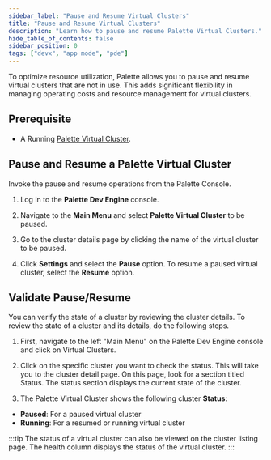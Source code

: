 ```yaml
---
sidebar_label: "Pause and Resume Virtual Clusters"
title: "Pause and Resume Virtual Clusters"
description: "Learn how to pause and resume Palette Virtual Clusters."
hide_table_of_contents: false
sidebar_position: 0
tags: ["devx", "app mode", "pde"]
---
```



To optimize resource utilization, Palette allows you to pause and resume virtual clusters that are not in use. This adds significant flexibility in managing operating costs and resource management for virtual clusters. 

## Prerequisite

* A Running [Palette Virtual Cluster](/devx/palette-virtual-clusters/pause-restore-virtual-clusters).

##  Pause and Resume a Palette Virtual Cluster

Invoke the pause and resume operations from the Palette Console.

1. Log in to the **Palette Dev Engine** console.


2. Navigate to the **Main Menu** and select **Palette Virtual Cluster** to be paused.


3. Go to the cluster details page by clicking the name of the virtual cluster to be paused.


4. Click **Settings** and select the **Pause** option. To resume a paused virtual cluster, select the **Resume** option.

## Validate Pause/Resume

You can verify the state of a cluster by reviewing the cluster details. To review the state of a cluster and its details, do the following steps.

1. First, navigate to the left "Main Menu" on the Palette Dev Engine console and click on Virtual Clusters.


2. Click on the specific cluster you want to check the status. This will take you to the cluster detail page. On this page, look for a section titled Status. The status section displays the current state of the cluster.


3. The Palette Virtual Cluster shows the following cluster **Status**:

*  **Paused**: For a paused virtual cluster
*  **Running**: For a resumed or running virtual cluster

:::tip
The status of a virtual cluster can also be viewed on the cluster listing page. The health column displays the status of the virtual cluster.
:::

